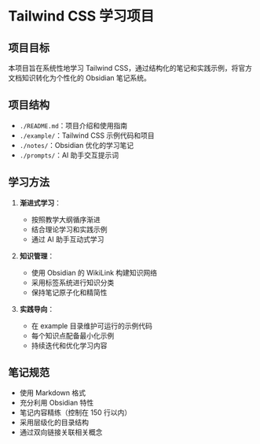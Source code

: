# Tailwind CSS 学习项目

## 项目目标

本项目旨在系统性地学习 Tailwind CSS，通过结构化的笔记和实践示例，将官方文档知识转化为个性化的 Obsidian 笔记系统。

## 项目结构

-   `./README.md`：项目介绍和使用指南
-   `./example/`：Tailwind CSS 示例代码和项目
-   `./notes/`：Obsidian 优化的学习笔记
-   `./prompts/`：AI 助手交互提示词

## 学习方法

1. **渐进式学习**：

    - 按照教学大纲循序渐进
    - 结合理论学习和实践示例
    - 通过 AI 助手互动式学习

2. **知识管理**：

    - 使用 Obsidian 的 WikiLink 构建知识网络
    - 采用标签系统进行知识分类
    - 保持笔记原子化和精简性

3. **实践导向**：
    - 在 example 目录维护可运行的示例代码
    - 每个知识点配备最小化示例
    - 持续迭代和优化学习内容

## 笔记规范

-   使用 Markdown 格式
-   充分利用 Obsidian 特性
-   笔记内容精练（控制在 150 行以内）
-   采用层级化的目录结构
-   通过双向链接关联相关概念

